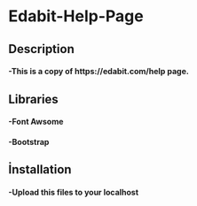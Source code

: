 # Edabit-Help-Page
<h2>Description</h2>
<h4>-This is a copy of https://edabit.com/help page.</h4>
<h2>Libraries</h2>
<h4>-Font Awsome</h4>
<h4>-Bootstrap</h4>
<h2>İnstallation</h2>
<h4>-Upload this files to your localhost</h4>

